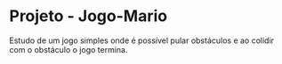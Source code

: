 # Projeto - Jogo-Mario
Estudo de um jogo simples onde é possível pular obstáculos e ao colidir com o obstáculo o jogo termina.
